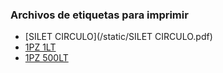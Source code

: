 ### Archivos de etiquetas para imprimir

- [SILET CIRCULO](/static/SILET CIRCULO.pdf)
- [1PZ 1LT](/static/1PZ_1LT.pdf)
- [1PZ 500LT](/static/1PZ_500LT)
